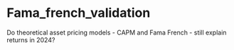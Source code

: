 # Fama_french_validation
Do theoretical asset pricing models - CAPM and Fama French - still explain returns in 2024?
